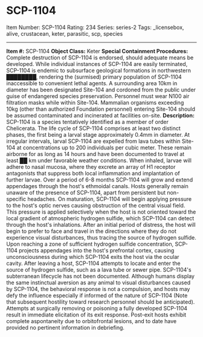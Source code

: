 # SCP-1104
Item Number: SCP-1104
Rating: 234
Series: series-2
Tags: _licensebox, alive, crustacean, keter, parasitic, scp, species

---

**Item #:** SCP-1104
**Object Class:** Keter
**Special Containment Procedures:** Complete destruction of SCP-1104 is endorsed, should adequate means be developed. While individual instances of SCP-1104 are easily terminated, SCP-1104 is endemic to subsurface geological formations in northwestern ████████, rendering the (surmised) primary population of SCP-1104 inaccessible to convenient lethal agents. A surrounding area 10km in diameter has been designated Site-104 and cordoned from the public under guise of endangered species preservation. Personnel must wear N100 air filtration masks while within Site-104. Mammalian organisms exceeding 10kg (other than authorized Foundation personnel) entering Site-104 should be assumed contaminated and incinerated at facilities on-site.
**Description:** SCP-1104 is a species tentatively identified as a member of order Chelicerata. The life cycle of SCP-1104 comprises at least two distinct phases, the first being a larval stage approximately 0.4mm in diameter. At irregular intervals, larval SCP-1104 are expelled from lava tubes within Site-104 at concentrations up to 200 individuals per cubic meter. These remain airborne for as long as 14 hours and have been documented to travel at least ██ km under favorable weather conditions.
When inhaled, larvae will adhere to nasal mucosa, where they excrete an array of H1 receptor antagonists that suppress both local inflammation and implantation of further larvae. Over a period of 6-8 months SCP-1104 will grow and extend appendages through the host's ethmoidal canals. Hosts generally remain unaware of the presence of SCP-1104, apart from persistent but non-specific headaches. On maturation, SCP-1104 will begin applying pressure to the host's optic nerves causing obstruction of the central visual field. This pressure is applied selectively when the host is not oriented toward the local gradient of atmospheric hydrogen sulfide, which SCP-1104 can detect through the host's inhalations. After an initial period of distress, the host will begin to prefer to face and travel in the directions where they do not experience visual disturbances, thus tracing the source of hydrogen sulfide. Upon reaching a zone of sufficient hydrogen sulfide concentration, SCP-1104 projects appendages into the host's prefrontal cortex, causing unconsciousness during which SCP-1104 exits the host via the ocular cavity. After leaving a host, SCP-1104 attempts to locate and enter the source of hydrogen sulfide, such as a lava tube or sewer pipe. SCP-1104's subterranean lifecycle has not been documented.
Although humans display the same instinctual aversion as any animal to visual disturbances caused by SCP-1104, the behavioral response is not a compulsion, and hosts may defy the influence especially if informed of the nature of SCP-1104 (Note that subsequent hostility toward research personnel should be anticipated). Attempts at surgically removing or poisoning a fully developed SCP-1104 result in immediate elicitation of its exit response. Post-exit hosts exhibit complete aspontaneity due to orbitofrontal lesions, and to date have provided no pertinent information in debriefing.